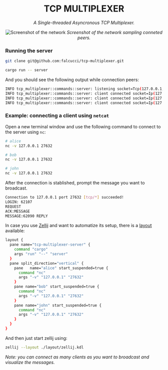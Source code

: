 <div align="center">

# TCP MULTIPLEXER

_A Single-threaded Asyncronous TCP Multiplexer._

</div>

<div align="center">
    <img src="https://github.com/user-attachments/assets/ec69466a-696a-440f-a3d2-09b702213e9e" alt="Screenshot of the network">
    <em>Screenshot of the network sampling conneted peers.</em>
</div>

### Running the server

```bash
git clone git@github.com:falcucci/tcp-multiplexer.git
```

```bash
cargo run -- server
```

And you should see the following output while connection peers:

```bash
INFO tcp_multiplexer::commands::server: listening socket=Tcp(127.0.0.1, 27632)
INFO tcp_multiplexer::commands::server: client connected socket=Ip(127.0.0.1:62008)
INFO tcp_multiplexer::commands::server: client connected socket=Ip(127.0.0.1:62009)
INFO tcp_multiplexer::commands::server: client connected socket=Ip(127.0.0.1:62010)
```

### Example: connecting a client using `netcat`

Open a new terminal window and use the following command to connect to the server using `nc`:

```bash
# alice
nc -v 127.0.0.1 27632
```

```bash
# bob
nc -v 127.0.0.1 27632
```

```bash
# john
nc -v 127.0.0.1 27632
```

After the connection is stablished, prompt the message you want to broadcast.

```bash
Connection to 127.0.0.1 port 27632 [tcp/*] succeeded!
LOGIN: 62107
REQUEST
ACK:MESSAGE
MESSAGE:62090 REPLY
```

In case you use [Zellij](https://zellij.dev/documentation/overview) and want to automatize its setup, there is a [layout](./layout/zellij.kdl) available:

```bash
layout {
  pane name="tcp-multiplexer-server" {
    command "cargo"
    args "run" "--" "server"
  }
  pane split_direction="vertical" {
    pane   name="alice" start_suspended=true {
      command "nc"
      args "-v" "127.0.0.1" "27632"
    }
    pane name="bob" start_suspended=true {
      command "nc"
      args "-v" "127.0.0.1" "27632"
    }
    pane name="john" start_suspended=true {
      command "nc"
      args "-v" "127.0.0.1" "27632"
    }
  }
}
```

And then just start zellij using:

```bash
zellij --layout ./layout/zellij.kdl
```

_Note: you can connect as many clients as you want to broadcast and visualize the messages._
